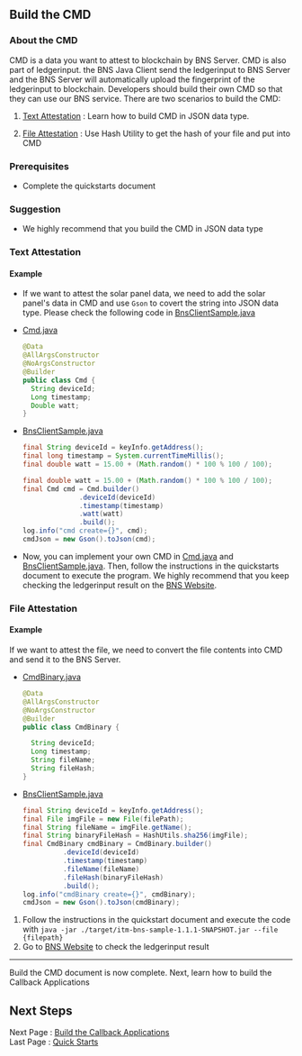 ## Build the CMD

### About the CMD

CMD is a data you want to attest to blockchain by BNS Server. CMD is also part of ledgerinput. the BNS Java Client send the ledgerinput to BNS Server and the BNS Server will automatically upload the fingerprint of the ledgerinput to blockchain. Developers should build their own CMD so that they can use our BNS service. There are two scenarios to build the CMD:

1. [Text Attestation](#text-attestation) : Learn how to build CMD in JSON data type.

2. [File Attestation](#file-attestation) : Use Hash Utility to get the hash of your file and put into CMD

### Prerequisites

- Complete the quickstarts document

### Suggestion

- We highly recommend that you build the CMD in JSON data type

### Text Attestation

#### Example
- If we want to attest the solar panel data, we need to add the solar panel's data in CMD and use `Gson` to covert the string into JSON data type. Please check the following code in [BnsClientSample.java](../src/main/java/com/itrustmachines/sample/BnsClientSample.java)

- [Cmd.java](../src/main/java/com/itrustmachines/sample/Cmd.java)

  ```java
  @Data
  @AllArgsConstructor
  @NoArgsConstructor
  @Builder
  public class Cmd {
    String deviceId;
    Long timestamp;
    Double watt;
  }
  ```

- [BnsClientSample.java](../src/main/java/com/itrustmachines/sample/BnsClientSample.java)

  ```java
  final String deviceId = keyInfo.getAddress();
  final long timestamp = System.currentTimeMillis();
  final double watt = 15.00 + (Math.random() * 100 % 100 / 100);

  final double watt = 15.00 + (Math.random() * 100 % 100 / 100);
  final Cmd cmd = Cmd.builder()
                .deviceId(deviceId)
                .timestamp(timestamp)
                .watt(watt)
                .build();
  log.info("cmd create={}", cmd);
  cmdJson = new Gson().toJson(cmd);
  ```

- Now, you can implement your own CMD in [Cmd.java](../src/main/java/com/itrustmachines/sample/Cmd.java) and [BnsClientSample.java](../src/main/java/com/itrustmachines/sample/BnsClientSample.java). Then, follow the instructions in the quickstarts document to execute the program. We highly recommend that you keep checking the ledgerinput result on the [BNS Website](https://bns.itrustmachines.com/).

### File Attestation
#### Example
If we want to attest the file, we need to convert the file contents into CMD and send it to the BNS Server.

- [CmdBinary.java](../src/main/java/com/itrustmachines/sample/CmdBinary.java)

  ```java
  @Data
  @AllArgsConstructor
  @NoArgsConstructor
  @Builder
  public class CmdBinary {

    String deviceId;
    Long timestamp;
    String fileName;
    String fileHash;
  }
  ```

- [BnsClientSample.java](../src/main/java/com/itrustmachines/sample/BnsClientSample.java)

  ```java
  final String deviceId = keyInfo.getAddress();
  final File imgFile = new File(filePath);
  final String fileName = imgFile.getName();
  final String binaryFileHash = HashUtils.sha256(imgFile);
  final CmdBinary cmdBinary = CmdBinary.builder()
            .deviceId(deviceId)
            .timestamp(timestamp)
            .fileName(fileName)
            .fileHash(binaryFileHash)
            .build();
  log.info("cmdBinary create={}", cmdBinary);
  cmdJson = new Gson().toJson(cmdBinary);
  ```

1. Follow the instructions in the quickstart document and execute the code with `java -jar ./target/itm-bns-sample-1.1.1-SNAPSHOT.jar --file {filepath}`
2. Go to [BNS Website](https://bns.itrustmachines.com/) to check the ledgerinput result

----
Build the CMD document is now complete. Next, learn how to build the Callback Applications

## Next Steps

Next Page : [Build the Callback Applications](./callback_en.md)  
Last Page : [Quick Starts](./quick_start_en.md)
